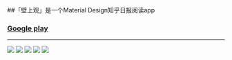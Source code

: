 ##「壁上观」是一个Material Design知乎日报阅读app
### [Google play](https://play.google.com/store/apps/details?id=com.tneciv.zhihudaily "Google play")

---
![](https://github.com/Tneciv/ZhihuDaily/raw/dev/screenshots/nav.png)
![](https://github.com/Tneciv/ZhihuDaily/raw/dev/screenshots/detail.png)
![](https://github.com/Tneciv/ZhihuDaily/raw/dev/screenshots/home.png)
![](https://github.com/Tneciv/ZhihuDaily/raw/dev/screenshots/theme.png)
![](https://github.com/Tneciv/ZhihuDaily/raw/dev/screenshots/history.png)
